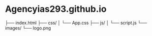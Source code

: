 # Agencyias293.github.io
├── index.html
├── css/
│   └── App.css
├── js/
│   └── script.js
└── images/
    └── logo.png
